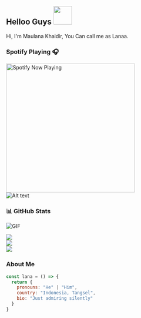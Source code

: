 ## Helloo Guys <img src="https://media.giphy.com/media/VgCDAzcKvsR6OM0uWg/giphy.gif" width="50">
Hi, I'm Maulana Khaidir, You Can call me as Lanaa.
<br>

### Spotify Playing 🎧

[<img src="https://spotify-rtwone.vercel.app/api/spotify-playing" alt="Spotify Now Playing" width="350" />](https://open.spotify.com/user/31peidtjmv4itssgg5awhg24mxoe?si=yvKmz8vFQY2YQZOz5PEbPg&utm_source=copy-link)
</br>![Alt text](https://spotify-recently-played-readme.vercel.app/api?user=31peidtjmv4itssgg5awhg24mxoe)

### 📊 GitHub Stats
<img align="center" fit="fill" alt="GIF" src="https://media.giphy.com/media/836HiJc7pgzy8iNXCn/giphy.gif" />

![](https://github-readme-stats.vercel.app/api?username=onlybot12&theme=tokyonight&hide_border=false&include_all_commits=true&count_private=true)<br/>
![](https://nirzak-streak-stats.vercel.app/?user=onlybot12&theme=tokyonight&hide_border=false)<br/>
![](https://github-readme-stats.vercel.app/api/top-langs/?username=onlybot12&theme=black&hide_border=false&include_all_commits=true&count_private=true&layout=compact)



### About Me
```js
const lana = () => {
  return {
    pronouns: "He" | "Him",
    country: "Indonesia, Tangsel",
    bio: "Just admiring silently"
  }
}
```

